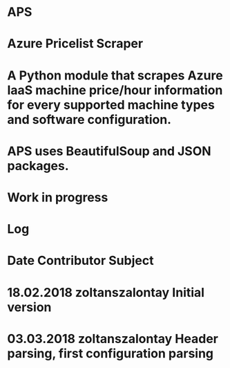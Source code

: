 # APS
# Azure Pricelist Scraper
#
# A Python module that scrapes Azure IaaS machine price/hour information for every supported machine types and software configuration.
# APS uses BeautifulSoup and JSON packages.
#
# Work in progress
#
# Log
# Date          Contributor         Subject
# 18.02.2018    zoltanszalontay     Initial version
# 03.03.2018    zoltanszalontay     Header parsing, first configuration parsing
#
